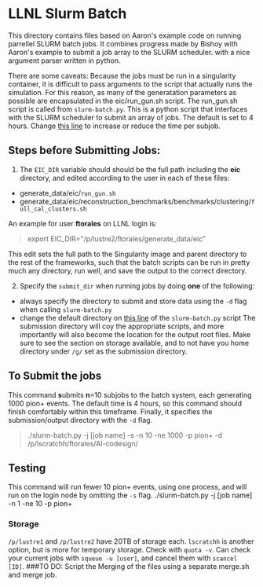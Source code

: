 # LLNL Slurm Batch
This directory contains files based on Aaron's example code on running parrellel SLURM batch jobs. 
It combines progress made by Bishoy with Aaron's example to submit a job array to the SLURM scheduler.
with a nice argument parser written in python.

There are some caveats: Because the jobs must be run in a singularity container, 
it is difficult to pass arguments to the script that actually runs the simulation. 
For this reason, as many of the generatation parameters as possible are encapsulated in the eic/run_gun.sh script.
The run_gun.sh script is called from `slurm-batch.py`. This is a python script that interfaces with the SLURM scheduler to submit an array of jobs. The default is set to 4 hours. Change [this line](https://github.com/eiccodesign/generate_data/blob/c421b91b562e1b69825443c665e9031aa9243f52/llnl_batch/slurm-batch.py#L60) to increase or reduce the time per subjob.


## Steps before Submitting Jobs:

1. The `EIC_DIR` variable should should be the full path including the __eic__ directory, and edited according to the user in each of these files:
- generate_data/eic/`run_gun.sh`
- generate_data/eic/reconstruction_benchmarks/benchmarks/clustering/`full_cal_clusters.sh`

An example for user __ftorales__ on LLNL login is: 

> export EIC_DIR="/p/lustre2/ftorales/generate_data/eic"

This edit sets the full path to the Singularity image and parent directory to the rest of the frameworks, such that the batch scripts can be run in pretty much any directory, run well, and save the output to the correct directory.

2. Specify the `submit_dir` when running jobs by doing __one__ of the following:
- always specify the directory to submit and store data using the `-d` flag when calling `slurm-batch.py`
- change the default directory on [this line](https://github.com/eiccodesign/generate_data/blob/c421b91b562e1b69825443c665e9031aa9243f52/llnl_batch/slurm-batch.py#L24) of the `slurm-batch.py` script
The submission directory will coy the appropriate scripts, and more importantly will also become the location for the output root files. Make sure to see the section on storage available, and to not have you home directory under `/g/` set as the submission directory.

## To Submit the jobs
This command **s**ubmits **n**=10 subjobs to the batch system, each generating 1000 pion+ events.
The default time is 4 hours, so this command should finish comfortably within this timeframe. Finally, it specifies the submission/output directory with the `-d` flag.

> ./slurm-batch.py -j [job name] -s -n 10 -ne 1000 -p pion+ -d /p/lscratchh/ftorales/AI-codesign/

## Testing
This command will run fewer 10 pion+ events, using one process, and will run on the login node by omitting the `-s` flag.
./slurm-batch.py -j [job name] -n 1 -ne 10 -p pion+ 

### Storage
`/p/lustre1` and `/p/lustre2` have 20TB of storage each. `lscratchh` is another option, but is more for temporary storage. Check with `quota -v`. Can check your current jobs with `squeue -u [user]`, and cancel them with `scancel [ID]`. 
###TO DO:
Script the Merging of the files using a separate merge.sh and merge job.
